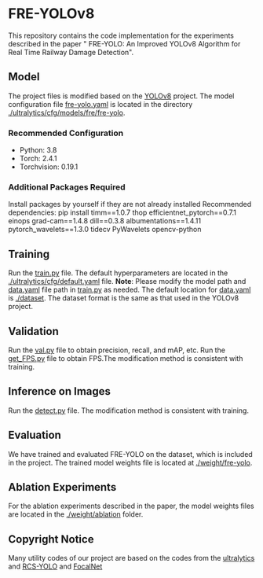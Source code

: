 # FRE-YOLOv8
This repository contains the code implementation for the experiments described in the paper "
FRE-YOLO: An Improved YOLOv8 Algorithm for Real Time Railway Damage Detection".

## Model
The project files is modified based on the [YOLOv8](https://github.com/ultralytics/ultralytics) project. The model configuration file [fre-yolo.yaml](https://github.com/Chengcheng031/FRE-YOLO/blob/master/ultralytics/cfg/models/fre/fre-yolo/fre-yolo.yaml) is located in the directory [./ultralytics/cfg/models/fre/fre-yolo](https://github.com/Chengcheng031/FRE-YOLO/tree/master/ultralytics/cfg/models/fre/fre-yolo).

### Recommended Configuration
- Python: 3.8
- Torch: 2.4.1
- Torchvision: 0.19.1

### Additional Packages Required
Install packages by yourself if they are not already installed
Recommended dependencies:
pip install timm==1.0.7 thop efficientnet_pytorch==0.7.1 einops grad-cam==1.4.8 dill==0.3.8 albumentations==1.4.11 pytorch_wavelets==1.3.0 tidecv PyWavelets opencv-python

## Training
Run the [train.py](https://github.com/Chengcheng031/FRE-YOLO/blob/master/train.py) file. The default hyperparameters are located in the [./ultralytics/cfg/default.yaml](https://github.com/Chengcheng031/FRE-YOLO/blob/master/ultralytics/cfg/default.yaml) file.
**Note**: Please modify the model path and [data.yaml](https://github.com/Chengcheng031/FRE-YOLO/blob/master/dataset/data.yaml) file path in [train.py](https://github.com/Chengcheng031/FRE-YOLO/blob/master/train.py) as needed. The default location for [data.yaml](https://github.com/Chengcheng031/FRE-YOLO/blob/master/dataset/data.yaml) is [./dataset](https://github.com/Chengcheng031/FRE-YOLO/blob/master/dataset). The dataset format is the same as that used in the YOLOv8 project.
## Validation
Run the [val.py](https://github.com/Chengcheng031/FRE-YOLO/blob/master/val.py) file to obtain precision, recall, and mAP, etc. Run the [get_FPS.py](https://github.com/Chengcheng031/FRE-YOLO/blob/master/get_FPS.py) file to obtain FPS.The modification method is consistent with training.

## Inference on Images
Run the [detect.py](https://github.com/Chengcheng031/FRE-YOLO/blob/master/detect.py) file. The modification method is consistent with training.

## Evaluation
We have trained and evaluated FRE-YOLO on the dataset, which is included in the project. The trained model weights file is located at [./weight/fre-yolo](https://github.com/Chengcheng031/FRE-YOLO/tree/master/weight/fre-yolo).

## Ablation Experiments
For the ablation experiments described in the paper, the model weights files are located in the [./weight/ablation](https://github.com/Chengcheng031/FRE-YOLO/tree/master/weight/ablation) folder.

## Copyright Notice
Many utility codes of our project are based on the codes from the [ultralytics](https://github.com/ultralytics/ultralytics) and [RCS-YOLO](https://github.com/mkang315/RCS-YOLO/tree/main) and [FocalNet](https://github.com/microsoft/FocalNet)
